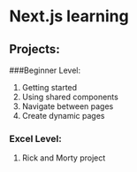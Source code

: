 # Next.js learning
## Projects:

###Beginner Level:
1. Getting started
1. Using shared components
1. Navigate between pages
1. Create dynamic pages

### Excel Level:
1. Rick and Morty project